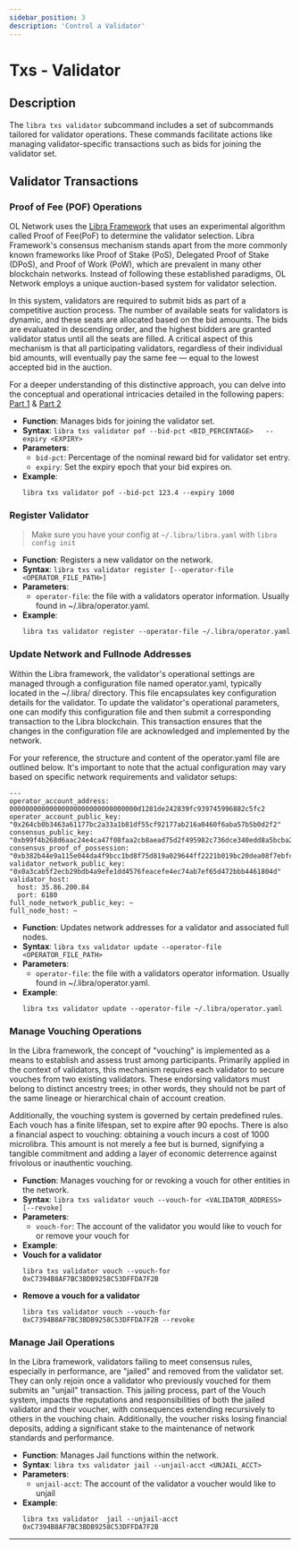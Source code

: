 ```yaml
---
sidebar_position: 3
description: 'Control a Validator'
---
```


# Txs - Validator



## Description
The `libra txs validator`  subcommand includes a set of subcommands tailored for validator operations. These commands facilitate actions like managing validator-specific transactions such as bids for joining the validator set.


## Validator Transactions 

### Proof of Fee (POF) Operations
OL Network uses the [Libra Framework](https://github.com/0LNetworkCommunity/libra-framework) that uses an experimental algorithm called Proof of Fee(PoF) to determine the validator selection. Libra Framework's consensus mechanism stands apart from the more commonly known frameworks like Proof of Stake (PoS), Delegated Proof of Stake (DPoS), and Proof of Work (PoW), which are prevalent in many other blockchain networks. Instead of following these established paradigms, OL Network employs a unique auction-based system for validator selection.

In this system, validators are required to submit bids as part of a competitive auction process. The number of available seats for validators is dynamic, and these seats are allocated based on the bid amounts. The bids are evaluated in descending order, and the highest bidders are granted validator status until all the seats are filled. A critical aspect of this mechanism is that all participating validators, regardless of their individual bid amounts, will eventually pay the same fee — equal to the lowest accepted bid in the auction.

For a deeper understanding of this distinctive approach, you can delve into the conceptual and operational intricacies detailed in the following papers: [Part 1](https://0l.network/2022/10/15/proof-of-fee-part-1/) & [Part 2](https://0l.network/2022/10/20/proof-of-fee-part-2-a-proposal/)


- **Function**: Manages bids for joining the validator set.
- **Syntax**: `libra txs validator pof --bid-pct <BID_PERCENTAGE>   --expiry <EXPIRY>`
- **Parameters**:
  - `bid-pct`: Percentage of the nominal reward bid for validator set entry.
  - `expiry`: Set the expiry epoch that your bid expires on.
- **Example**:
  ```
  libra txs validator pof --bid-pct 123.4 --expiry 1000
  ```

### Register Validator
> Make sure you have your config at `~/.libra/libra.yaml` with `libra config init`

- **Function**: Registers a new validator on the network.
- **Syntax**: `libra txs validator register [--operator-file <OPERATOR_FILE_PATH>]`
- **Parameters**:
  - `operator-file`: the file with a validators operator information. Usually found in ~/.libra/operator.yaml.
- **Example**:
  ```
  libra txs validator register --operator-file ~/.libra/operator.yaml
  ```

### Update Network and Fullnode Addresses
Within the Libra framework, the validator's operational settings are managed through a configuration file named operator.yaml, typically located in the ~/.libra/ directory. This file encapsulates key configuration details for the validator. To update the validator's operational parameters, one can modify this configuration file and then submit a corresponding transaction to the Libra blockchain. This transaction ensures that the changes in the configuration file are acknowledged and implemented by the network.

For your reference, the structure and content of the operator.yaml file are outlined below. It's important to note that the actual configuration may vary based on specific network requirements and validator setups:

```
---
operator_account_address: 00000000000000000000000000000000d1281de242839fc939745996882c5fc2
operator_account_public_key: "0x264cb0b3463a61177bc2a33a1b81df55cf92177ab216a0460f6aba57b5b0d2f2"
consensus_public_key: "0xb99f4b268d6aac24e4ca47f08faa2cb8aead75d2f495982c736dce340edd8a5bcba2d052e23f135e0ccc13136be16e97"
consensus_proof_of_possession: "0xb382b44e9a115e044da4f9bcc1bd8f75d819a029644ff2221b019bc20dea08f7ebfc1ea47d3e1d4a0c44c4207865e972116ef75af121bb9baefed3fb8e71e98b540da60bbd0375e70dd8df24f9e85ed69bacac65a6b440dd476b27fdfdf5475fe"
validator_network_public_key: "0x0a3cab5f2ecb29bdb4a9efe1dd4576feacefe4ec74ab7ef65d472bbb4461804d"
validator_host:
  host: 35.86.200.84
  port: 6180
full_node_network_public_key: ~
full_node_host: ~

```

- **Function**: Updates network addresses for a validator and associated full nodes.
- **Syntax**: `libra txs validator update --operator-file <OPERATOR_FILE_PATH>`
- **Parameters**:
  - `operator-file`: the file with a validators operator information. Usually found in ~/.libra/operator.yaml.
- **Example**:
  ```
  libra txs validator update --operator-file ~/.libra/operator.yaml
  ```

### Manage Vouching Operations
In the Libra framework, the concept of "vouching" is implemented as a means to establish and assess trust among participants. Primarily applied in the context of validators, this mechanism requires each validator to secure vouches from two existing validators. These endorsing validators must belong to distinct ancestry trees; in other words, they should not be part of the same lineage or hierarchical chain of account creation.

Additionally, the vouching system is governed by certain predefined rules. Each vouch has a finite lifespan, set to expire after 90 epochs. There is also a financial aspect to vouching: obtaining a vouch incurs a cost of 1000 microlibra. This amount is not merely a fee but is burned, signifying a tangible commitment and adding a layer of economic deterrence against frivolous or inauthentic vouching.

- **Function**: Manages vouching for or revoking a vouch for other entities in the network.
- **Syntax**: `libra txs validator vouch --vouch-for <VALIDATOR_ADDRESS> [--revoke]`
- **Parameters**: 
  - `vouch-for`: The account of the validator you would like to vouch for or remove your vouch for
- **Example**:
- **Vouch for a validator**
    ```
    libra txs validator vouch --vouch-for 0xC7394B8AF7BC3BDB9258C53DFFDA7F2B	 
    ```
- **Remove a vouch for a validator**
    ```
    libra txs validator vouch --vouch-for 0xC7394B8AF7BC3BDB9258C53DFFDA7F2B --revoke
    ```

### Manage Jail Operations
In the Libra framework, validators failing to meet consensus rules, especially in performance, are "jailed" and removed from the validator set. They can only rejoin once a validator who previously vouched for them submits an "unjail" transaction. This jailing process, part of the Vouch system, impacts the reputations and responsibilities of both the jailed validator and their voucher, with consequences extending recursively to others in the vouching chain. Additionally, the voucher risks losing financial deposits, adding a significant stake to the maintenance of network standards and performance.

- **Function**: Manages Jail functions within the network.
- **Syntax**: `libra txs validator jail --unjail-acct <UNJAIL_ACCT>`
- **Parameters**: 
  - `unjail-acct`: The account of the validator a voucher would like to unjail
- **Example**:
    ```
    libra txs validator  jail --unjail-acct 0xC7394B8AF7BC3BDB9258C53DFFDA7F2B	 
    ```

---
